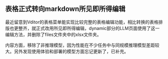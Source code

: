 ## 表格正式转向markdown所见即所得编辑

最近留意到Vditor的表格菜单能实现比较完整的表格编辑功能，相比转换的表格排版也更整齐，就正式改用所见即所得编辑，dynamic部分的LLM页面使用了这一编辑方法，并删除了files文件夹中的xlsx文件夹。

内容方面，移除了非推理模型，因为性能在不少任务中与同规模推理模型差距较大。另外发现使用体验和部署的模型方面忘记更新了，已补充。